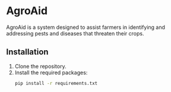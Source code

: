 # AgroAid

AgroAid is a system designed to assist farmers in identifying and addressing pests and diseases that threaten their crops.

## Installation

1. Clone the repository.
2. Install the required packages:
   ```bash
   pip install -r requirements.txt
